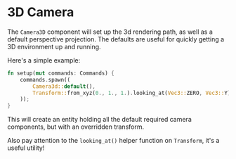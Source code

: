 # 3D Camera

The `Camera3D` component will set up the 3d rendering path, as well as a default perspective projection.
The defaults are useful for quickly getting a 3D environment up and running.

Here's a simple example:

```rust
fn setup(mut commands: Commands) {
    commands.spawn((
        Camera3d::default(),
        Transform::from_xyz(0., 1., 1.).looking_at(Vec3::ZERO, Vec3::Y)
    ));
}
```

This will create an entity holding all the default required camera components,
but with an overridden transform.

Also pay attention to the `looking_at()` helper function on `Transform`, it's a useful utility!
